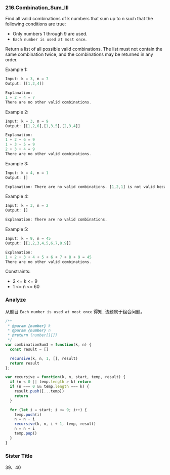 ### 216.Combination_Sum_III

Find all valid combinations of k numbers that sum up to n such that the following conditions are true:

* Only numbers 1 through 9 are used.
* `Each number is used at most once`.

Return a list of all possible valid combinations. The list must not contain the same combination twice, and the combinations may be returned in any order.

Example 1:

```js
Input: k = 3, n = 7
Output: [[1,2,4]]

Explanation:
1 + 2 + 4 = 7
There are no other valid combinations.
```

Example 2:

```js
Input: k = 3, n = 9
Output: [[1,2,6],[1,3,5],[2,3,4]]

Explanation:
1 + 2 + 6 = 9
1 + 3 + 5 = 9
2 + 3 + 4 = 9
There are no other valid combinations.
```

Example 3:

```js
Input: k = 4, n = 1
Output: []

Explanation: There are no valid combinations. [1,2,1] is not valid because 1 is used twice.
```

Example 4:

```js
Input: k = 3, n = 2
Output: []

Explanation: There are no valid combinations.
```

Example 5:

```js
Input: k = 9, n = 45
Output: [[1,2,3,4,5,6,7,8,9]]

Explanation:
1 + 2 + 3 + 4 + 5 + 6 + 7 + 8 + 9 = 45
​​​​​​​There are no other valid combinations.
```

Constraints:

* 2 <= k <= 9
* 1 <= n <= 60

### Analyze

从题目 `Each number is used at most once` 得知, 该题属于组合问题。

```js
/**
 * @param {number} k
 * @param {number} n
 * @return {number[][]}
 */
var combinationSum3 = function(k, n) {
  const result = []

  recursive(k, n, 1, [], result)
  return result
};

var recursive = function(k, n, start, temp, result) {
  if (n < 0 || temp.length > k) return
  if (n === 0 && temp.length === k) {
    result.push([...temp])
    return
  }

  for (let i = start; i <= 9; i++) {
    temp.push(i)
    n = n - i
    recursive(k, n, i + 1, temp, result)
    n = n + i
    temp.pop()
  }
}
```

### Sister Title

39、40